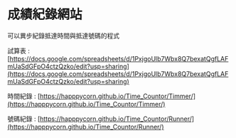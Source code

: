 # 成績紀錄網站

可以異步紀錄抵達時間與抵達號碼的程式

試算表 : [https://docs.google.com/spreadsheets/d/1PxjgoUlb7Wbx8Q7bexatQgfLAFmUaSdGFpO4ctzQzko/edit?usp=sharing](https://docs.google.com/spreadsheets/d/1PxjgoUlb7Wbx8Q7bexatQgfLAFmUaSdGFpO4ctzQzko/edit?usp=sharing)

時間紀錄 : [https://happpycorn.github.io/Time_Countor/Timmer/](https://happpycorn.github.io/Time_Countor/Timmer/)

號碼紀錄 : [https://happpycorn.github.io/Time_Countor/Runner/](https://happpycorn.github.io/Time_Countor/Runner/)